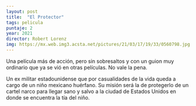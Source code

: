 ```yaml
---
layout: post
title:  "El Protector"
tags: pelicula
puntaje: 2
year: 2021
director: Robert Lorenz
img: https://mx.web.img3.acsta.net/pictures/21/03/17/19/33/0560798.jpg
---
```


Una película más de acción, pero sin sobresaltos y con un guion muy ordinario que ya se vió en otras películas. No vale la pena.

Un ex militar estadounidense que por casualidades de la vida queda a cargo de un niño mexicano huérfano. Su misión será la de  protegerlo de un cartel narco para llegar sano y salvo a la ciudad de Estados Unidos en donde se encuentra la tía del niño.

